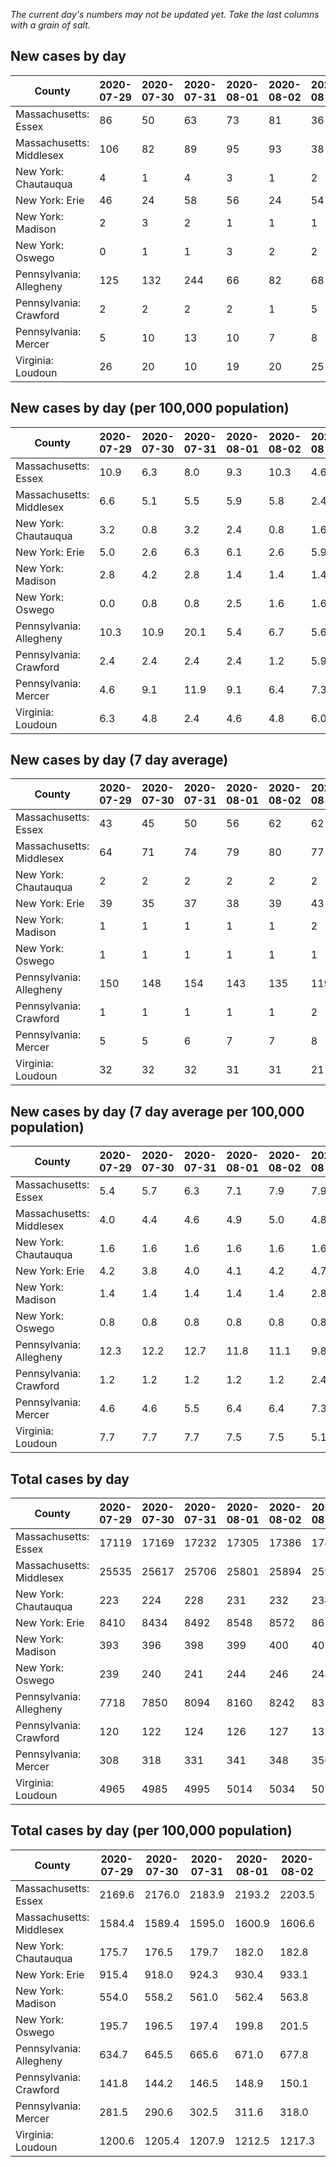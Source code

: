 _The current day's numbers may not be updated yet. Take the last columns with a grain of salt._
## New cases by day

| County | 2020-07-29 | 2020-07-30 | 2020-07-31 | 2020-08-01 | 2020-08-02 | 2020-08-03 | 2020-08-04 |
| --- | --- | --- | --- | --- | --- | --- | --- |
| Massachusetts: Essex | 86 | 50 | 63 | 73 | 81 | 36 |  |
| Massachusetts: Middlesex | 106 | 82 | 89 | 95 | 93 | 38 |  |
| New York: Chautauqua | 4 | 1 | 4 | 3 | 1 | 2 |  |
| New York: Erie | 46 | 24 | 58 | 56 | 24 | 54 |  |
| New York: Madison | 2 | 3 | 2 | 1 | 1 | 1 |  |
| New York: Oswego | 0 | 1 | 1 | 3 | 2 | 2 |  |
| Pennsylvania: Allegheny | 125 | 132 | 244 | 66 | 82 | 68 | 132 |
| Pennsylvania: Crawford | 2 | 2 | 2 | 2 | 1 | 5 | 1 |
| Pennsylvania: Mercer | 5 | 10 | 13 | 10 | 7 | 8 | 8 |
| Virginia: Loudoun | 26 | 20 | 10 | 19 | 20 | 25 | 34 |

## New cases by day (per 100,000 population)

| County | 2020-07-29 | 2020-07-30 | 2020-07-31 | 2020-08-01 | 2020-08-02 | 2020-08-03 | 2020-08-04 |
| --- | --- | --- | --- | --- | --- | --- | --- |
| Massachusetts: Essex | 10.9 | 6.3 | 8.0 | 9.3 | 10.3 | 4.6 |  |
| Massachusetts: Middlesex | 6.6 | 5.1 | 5.5 | 5.9 | 5.8 | 2.4 |  |
| New York: Chautauqua | 3.2 | 0.8 | 3.2 | 2.4 | 0.8 | 1.6 |  |
| New York: Erie | 5.0 | 2.6 | 6.3 | 6.1 | 2.6 | 5.9 |  |
| New York: Madison | 2.8 | 4.2 | 2.8 | 1.4 | 1.4 | 1.4 |  |
| New York: Oswego | 0.0 | 0.8 | 0.8 | 2.5 | 1.6 | 1.6 |  |
| Pennsylvania: Allegheny | 10.3 | 10.9 | 20.1 | 5.4 | 6.7 | 5.6 | 10.9 |
| Pennsylvania: Crawford | 2.4 | 2.4 | 2.4 | 2.4 | 1.2 | 5.9 | 1.2 |
| Pennsylvania: Mercer | 4.6 | 9.1 | 11.9 | 9.1 | 6.4 | 7.3 | 7.3 |
| Virginia: Loudoun | 6.3 | 4.8 | 2.4 | 4.6 | 4.8 | 6.0 | 8.2 |

## New cases by day (7 day average)

| County | 2020-07-29 | 2020-07-30 | 2020-07-31 | 2020-08-01 | 2020-08-02 | 2020-08-03 | 2020-08-04 |
| --- | --- | --- | --- | --- | --- | --- | --- |
| Massachusetts: Essex | 43 | 45 | 50 | 56 | 62 | 62 |  |
| Massachusetts: Middlesex | 64 | 71 | 74 | 79 | 80 | 77 |  |
| New York: Chautauqua | 2 | 2 | 2 | 2 | 2 | 2 |  |
| New York: Erie | 39 | 35 | 37 | 38 | 39 | 43 |  |
| New York: Madison | 1 | 1 | 1 | 1 | 1 | 2 |  |
| New York: Oswego | 1 | 1 | 1 | 1 | 1 | 1 |  |
| Pennsylvania: Allegheny | 150 | 148 | 154 | 143 | 135 | 119 | 121 |
| Pennsylvania: Crawford | 1 | 1 | 1 | 1 | 1 | 2 | 2 |
| Pennsylvania: Mercer | 5 | 5 | 6 | 7 | 7 | 8 | 9 |
| Virginia: Loudoun | 32 | 32 | 32 | 31 | 31 | 21 | 22 |

## New cases by day (7 day average per 100,000 population)

| County | 2020-07-29 | 2020-07-30 | 2020-07-31 | 2020-08-01 | 2020-08-02 | 2020-08-03 | 2020-08-04 |
| --- | --- | --- | --- | --- | --- | --- | --- |
| Massachusetts: Essex | 5.4 | 5.7 | 6.3 | 7.1 | 7.9 | 7.9 |  |
| Massachusetts: Middlesex | 4.0 | 4.4 | 4.6 | 4.9 | 5.0 | 4.8 |  |
| New York: Chautauqua | 1.6 | 1.6 | 1.6 | 1.6 | 1.6 | 1.6 |  |
| New York: Erie | 4.2 | 3.8 | 4.0 | 4.1 | 4.2 | 4.7 |  |
| New York: Madison | 1.4 | 1.4 | 1.4 | 1.4 | 1.4 | 2.8 |  |
| New York: Oswego | 0.8 | 0.8 | 0.8 | 0.8 | 0.8 | 0.8 |  |
| Pennsylvania: Allegheny | 12.3 | 12.2 | 12.7 | 11.8 | 11.1 | 9.8 | 10.0 |
| Pennsylvania: Crawford | 1.2 | 1.2 | 1.2 | 1.2 | 1.2 | 2.4 | 2.4 |
| Pennsylvania: Mercer | 4.6 | 4.6 | 5.5 | 6.4 | 6.4 | 7.3 | 8.2 |
| Virginia: Loudoun | 7.7 | 7.7 | 7.7 | 7.5 | 7.5 | 5.1 | 5.3 |

## Total cases by day

| County | 2020-07-29 | 2020-07-30 | 2020-07-31 | 2020-08-01 | 2020-08-02 | 2020-08-03 | 2020-08-04 |
| --- | --- | --- | --- | --- | --- | --- | --- |
| Massachusetts: Essex | 17119 | 17169 | 17232 | 17305 | 17386 | 17422 |  |
| Massachusetts: Middlesex | 25535 | 25617 | 25706 | 25801 | 25894 | 25932 |  |
| New York: Chautauqua | 223 | 224 | 228 | 231 | 232 | 234 |  |
| New York: Erie | 8410 | 8434 | 8492 | 8548 | 8572 | 8626 |  |
| New York: Madison | 393 | 396 | 398 | 399 | 400 | 401 |  |
| New York: Oswego | 239 | 240 | 241 | 244 | 246 | 248 |  |
| Pennsylvania: Allegheny | 7718 | 7850 | 8094 | 8160 | 8242 | 8310 | 8442 |
| Pennsylvania: Crawford | 120 | 122 | 124 | 126 | 127 | 132 | 133 |
| Pennsylvania: Mercer | 308 | 318 | 331 | 341 | 348 | 356 | 364 |
| Virginia: Loudoun | 4965 | 4985 | 4995 | 5014 | 5034 | 5059 | 5093 |

## Total cases by day (per 100,000 population)

| County | 2020-07-29 | 2020-07-30 | 2020-07-31 | 2020-08-01 | 2020-08-02 | 2020-08-03 | 2020-08-04 |
| --- | --- | --- | --- | --- | --- | --- | --- |
| Massachusetts: Essex | 2169.6 | 2176.0 | 2183.9 | 2193.2 | 2203.5 | 2208.0 |  |
| Massachusetts: Middlesex | 1584.4 | 1589.4 | 1595.0 | 1600.9 | 1606.6 | 1609.0 |  |
| New York: Chautauqua | 175.7 | 176.5 | 179.7 | 182.0 | 182.8 | 184.4 |  |
| New York: Erie | 915.4 | 918.0 | 924.3 | 930.4 | 933.1 | 938.9 |  |
| New York: Madison | 554.0 | 558.2 | 561.0 | 562.4 | 563.8 | 565.3 |  |
| New York: Oswego | 195.7 | 196.5 | 197.4 | 199.8 | 201.5 | 203.1 |  |
| Pennsylvania: Allegheny | 634.7 | 645.5 | 665.6 | 671.0 | 677.8 | 683.4 | 694.2 |
| Pennsylvania: Crawford | 141.8 | 144.2 | 146.5 | 148.9 | 150.1 | 156.0 | 157.2 |
| Pennsylvania: Mercer | 281.5 | 290.6 | 302.5 | 311.6 | 318.0 | 325.3 | 332.7 |
| Virginia: Loudoun | 1200.6 | 1205.4 | 1207.9 | 1212.5 | 1217.3 | 1223.3 | 1231.6 |
